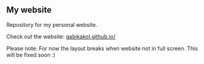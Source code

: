 ## My website

Repository for my personal website. 

Check out the website: [gabikakol.github.io/](https://gabikakol.github.io/)

Please note: For now the layout breaks when website not in full screen. This will be fixed soon :)
